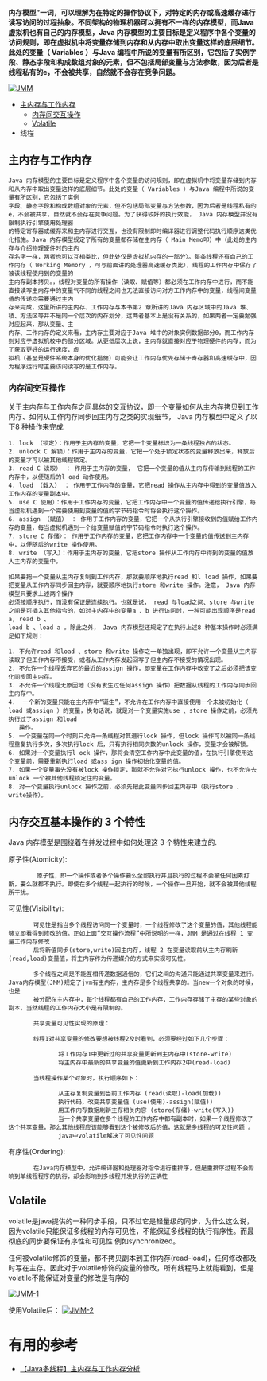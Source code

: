 
**内存模型”一词，可以理解为在特定的操作协议下，对特定的内存或高速缓存进行读写访问的过程抽象。不同架构的物理机器可以拥有不一样的内存模型，而Java 虚拟机也有自己的内存模型，Java 内存模型的主要目标是定义程序中各个变量的访问规则，即在虚拟机中将变量存储到内存和从内存中取出变量这样的底层细节。此处的变量（ Variables ）与Java 编程中所说的变量有所区别，它包括了实例字段、静态字段和构成数组对象的元素，但不包括局部变量与方法参数，因为后者是线程私有的e，不会被共享，自然就不会存在竞争问题。**

<a href="https://ibb.co/tpDDSYq"><img src="https://i.ibb.co/KxWWYV2/JMM.png" alt="JMM" border="0"></a>

* [主内存与工作内存](#主内存与工作内存)
  * [内存间交互操作](#内存间交互操作)
  * [Volatile](#Volatile)
* 线程


## 主内存与工作内存

    Java 内存模型的主要目标是定义程序中各个变量的访问规则，即在虚拟机中将变量存储到内存和从内存中取出变量这样的底层细节。此处的变量（ Variables ）与Java 编程中所说的变量有所区别，它包括了实例
    字段、静态字段和构成数组对象的元素，但不包括局部变量与方法参数，因为后者是线程私有的e，不会被共享，自然就不会存在竞争问题。为了获得较好的执行效能， Java 内存模型并没有限制执行引擎使用处理器
    的特定寄存器或缓存来和主内存进行交互，也没有限制即时编译器进行调整代码执行顺序这类优化措施。Java 内存模型规定了所有的变量都存储在主内存（ Main Memo叩）中（此处的主内存与介绍物理硬件时的主内
    存名字一样，两者也可以互相类比，但此处仅是虚拟机内存的一部分〉。每条线程还有自己的工作内存（ Working Memory ，可与前面讲的处理器高速缓存类比），线程的工作内存中保存了被该线程使用到的变量的
    主内存副本拷贝。，线程对变量的所有操作（读取、赋值等）都必须在工作内存中进行，而不能直接读写主内存中的变量气不同的线程之间也无法直接访问对方工作内存中的变量，线程间变量值的传递均需要通过主内
    存来完成，这里所讲的主内存、工作内存与本书第2 章所讲的Java 内存区域中的Java 堆、枝、方法区等并不是同一个层次的内存划分，这两者基本上是没有关系的，如果两者一定要勉强对应起来，那从变量、主
    内存、工作内存的定义来看，主内存主要对应于Java 堆中的对象实例数据部分θ，而工作内存则对应于虚拟机校中的部分区域。从更低层次上说，主内存就直接对应于物理硬件的内存，而为了获取更好的运行速度，虚
    拟机（甚至是硬件系统本身的优化措施）可能会让工作内存优先存储于寄存器和高速缓存中，因为程序运行时主要访问读写的是工作内存。

### 内存间交互操作
   
  关于主内存与工作内存之间具体的交互协议，即一个变量如何从主内存拷贝到工作内存、如何从工作内存同步回主内存之类的实现细节， Java 内存模型中定义了以下8 种操作来完成

    1. lock （锁定〉：作用于主内存的变量，它把一个变量标识为一条线程独占的状态。
    2. unlock C 解锁）：作用于主内存的变量，它把一个处于锁定状态的变量释放出来，释放后的变量才可以被其他线程锁定。
    3. read C 读取） ： 作用于主内存的变量， 它把一个变量的值从主内存传输到线程的工作内存中，以便随后的l oad 动作使用。
    4. load （载入） ： 作用于工作内存的变量，它把read 操作从主内存中得到的变量值放入工作内存的变量副本中。
    5. use C 使用）：作用于工作内存的变量，它把工作内存中一个变量的值传递给执行引擎，每当虚拟机遇到一个需要使用到变量的值的字节码指令时将会执行这个操作。
    6. assign （赋值） ： 作用于工作内存的变量，它把一个从执行引擎接收到的值赋给工作内存的变量，每当虚拟机遇到一个给变量赋值的字节码指令时执行这个操作。
    7. store C 存储〉： 作用于工作内存的变量，它把工作内存中一个变量的值传送到主内存中，以便随后的write 操作使用。
    8. write （写入）：作用于主内存的变量，它把store 操作从工作内存中得到的变量的值放人主内存的变量中。

    如果要把一个变量从主内存复制到工作内存，那就要顺序地执行read 和l load 操作，如果要把变量从工作内存同步回主内存，就要顺序地执行store 和write 操作。注意， Java 内存模型只要求上述两个操作
    必须按顺序执行，而没有保证是连续执行。也就是说， read 与load之间、store 与write 之间是可插入其他指令的，如对主内存中的变量a 、b 进行访问时，一种可能出现顺序是read a, read b 、
    load b 、load a 。除此之外， Java 内存模型还规定了在执行上述8 种基本操作时必须满足如下规则：
    
    1. 不允许read 和load 、store 和write 操作之一单独出现，即不允许一个变量从主内存读取了但工作内存不接受，或者从工作内存发起回写了但主内存不接受的情况出现。
    2. 不允许一个线程丢弃它的最近的assign 操作，即变量在工作内存中改变了之后必须把该变化同步回主内存。
    3. 不允许一个线程无原因地（没有发生过任何assign 操作）把数据从线程的工作内存同步回主内存中。
    4.  一个新的变量只能在主内存中“诞生”，不允许在工作内存中直接使用一个未被初始化（ load 或assign ）的变量，换句话说，就是对一个变量实施use 、store 操作之前，必须先执行过了assign 和load 
       操作。
    5. 一个变量在同一个时刻只允许一条线程对其进行lock 操作，但lock 操作可以被同一条线程重复执行多次，多次执行lock 后，只有执行相同次数的unlock 操作，变量才会被解锁。
    6. 如果对一个变量执行l ock 操作，那将会清空工作内存中此变量的值，在执行引擎使用这个变量前，需要重新执行load 或ass ign 操作初始化变量的值。
    7. 如果一个变量事先没有被lock 操作锁定，那就不允许对它执行unlock 操作，也不允许去unlock 一个被其他线程锁定住的变量。
    8. 对一个变量执行unlock 操作之前，必须先把此变量同步回主内存中（执行store 、write操作）。

## 内存交互基本操作的 3 个特性

  Java 内存模型是围绕着在并发过程中如何处理这 3 个特性来建立的.

  原子性(Atomicity):

            原子性，即一个操作或者多个操作要么全部执行并且执行的过程不会被任何因素打断，要么就都不执行。即使在多个线程一起执行的时候，一个操作一旦开始，就不会被其他线程所干扰。
            
  可见性(Visibility):

           可见性是指当多个线程访问同一个变量时，一个线程修改了这个变量的值，其他线程能够立即看得到修改的值。正如上面“交互操作流程”中所说明的一样，JMM 是通过在线程 1 变量工作内存修改
           后将新值同步(store,write)回主内存，线程 2 在变量读取前从主内存刷新(read,load)变量值，将主内存作为传递媒介的方式来实现可见性。
           
           多个线程之间是不能互相传递数据通信的，它们之间的沟通只能通过共享变量来进行。Java内存模型(JMM)规定了jvm有主内存，主内存是多个线程共享的。当new一个对象的时候，也是
           被分配在主内存中，每个线程都有自己的工作内存，工作内存存储了主存的某些对象的副本，当然线程的工作内存大小是有限制的。
           
           共享变量可见性实现的原理：

           线程1对共享变量的修改要想被线程2及时看到，必须要经过如下几个步骤：

                  将工作内存1中更新过的共享变量更新到主内存中(store-write)
                  将主内存中最新的共享变量的值更新到工作内存2中(read-load)

           当线程操作某个对象时，执行顺序如下：

                  从主存复制变量到当前工作内存 (read(读取)-load(加载))
                  执行代码，改变共享变量值 (use(使用)-assign(赋值))
                  用工作内存数据刷新主存相关内容 (store(存储)-write(写入))
                  当一个共享变量在多个线程的工作内存中都有副本时，如果一个线程修改了这个共享变量，那么其他线程应该能够看到这个被修改后的值，这就是多线程的可见性问题 。 
                  java中volatile解决了可见性问题
      
  有序性(Ordering):

           在Java内存模型中，允许编译器和处理器对指令进行重排序，但是重排序过程不会影响到单线程程序的执行，却会影响到多线程并发执行的正确性

## Volatile
   
   volatile是java提供的一种同步手段，只不过它是轻量级的同步，为什么这么说，因为volatile只能保证多线程的内存可见性，不能保证多线程的执行有序性。而最彻底的同步要保证有序性和可见性
   例如synchronized。

   任何被volatile修饰的变量，都不拷贝副本到工作内存(read-load)，任何修改都及时写在主存。因此对于volatile修饰的变量的修改，所有线程马上就能看到，但是volatile不能保证对变量的修改是有序的


<a href="https://ibb.co/qjM4xvY"><img src="https://i.ibb.co/Gpv1FqQ/JMM-1.png" alt="JMM-1" border="0"></a>

使用Volatile后：
<a href="https://ibb.co/QPqXDHh"><img src="https://i.ibb.co/R3M7j6t/JMM-2.png" alt="JMM-2" border="0"></a>



# 有用的参考

* [【Java多线程】主内存与工作内存分析](https://blog.csdn.net/qq877728715/article/details/101547608)
